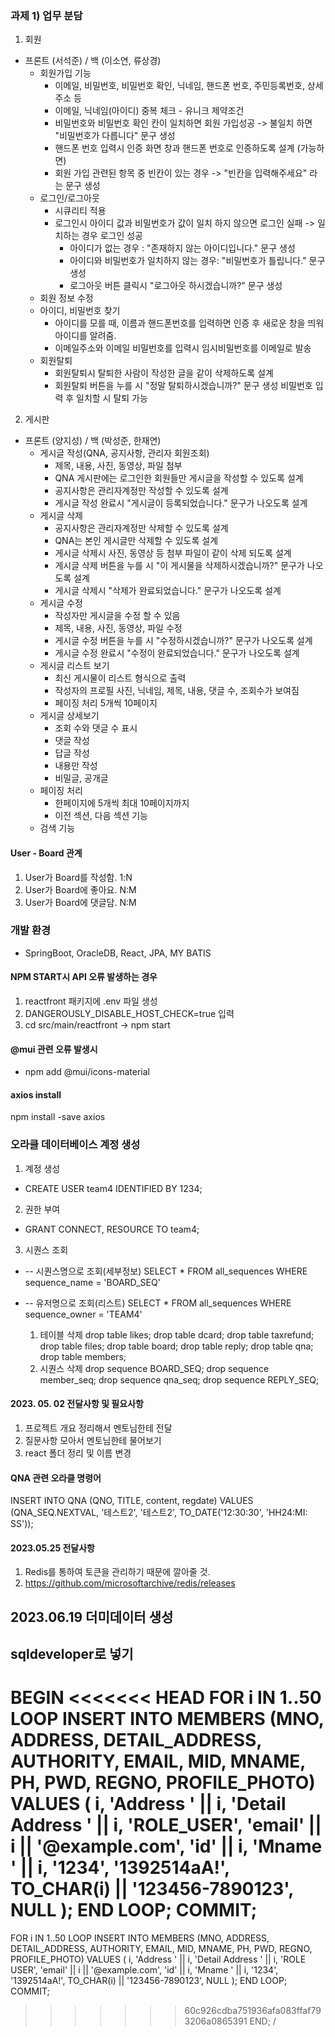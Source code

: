 ### 과제 1) 업무 분담

1. 회원

- 프론트 (서석준) / 백 (이소연, 류상경)
    - 회원가입 기능
        - 이메일, 비밀번호, 비밀번호 확인, 닉네임, 핸드폰 번호, 주민등록번호, 상세 주소 등
        - 이메일, 닉네임(아이디) 중복 체크 - 유니크 제약조건
        - 비밀번호와 비밀번호 확인 칸이 일치하면 회원 가입성공 -> 불일치 하면 "비밀번호가 다릅니다" 문구 생성
        - 핸드폰 번호 입력시 인증 화면 창과 핸드폰 번호로 인증하도록 설계 (가능하면)
        - 회원 가입 관련된 항목 중 빈칸이 있는 경우 -> "빈칸을 입력해주세요" 라는 문구 생성
    - 로그인/로그아웃
        - 시큐리티 적용
        - 로그인시 아이디 값과 비밀번호가 값이 일치 하지 않으면 로그인 실패 -> 일치하는 경우 로그인 성공
            - 아이디가 없는 경우 : "존재하지 않는 아이디입니다." 문구 생성
            - 아이디와 비밀번호가 일치하지 않는 경우: "비밀번호가 틀립니다." 문구 생성
            - 로그아웃 버튼 클릭시 "로그아웃 하시겠습니까?" 문구 생성
    - 회원 정보 수정
    - 아이디, 비밀번호 찾기
        - 아이디를 모를 때, 이름과 핸드폰번호를 입력하면 인증 후 새로운 창을 띄워 아이디를 알려줌.
        - 이메일주소와 이메일 비밀번호를 입력시 임시비밀번호를 이메일로 발송
    - 회원탈퇴
        - 회원탈퇴시 탈퇴한 사람이 작성한 글을 같이 삭제하도록 설계
        - 회원탈퇴 버튼을 누를 시 "정말 탈퇴하시겠습니까?" 문구 생성 비밀번호 입력 후 일치할 시 탈퇴 가능

2. 게시판

- 프론트 (양지성) / 백 (박성준, 한재연)
    - 게시글 작성(QNA, 공지사항, 관리자 회원조회)
        - 제목, 내용, 사진, 동영상, 파일 첨부
        - QNA 게시판에는 로그인한 회원들만 게시글을 작성할 수 있도록 설계
        - 공지사항은 관리자계정만 작성할 수 있도록 설계
        - 게시글 작성 완료시 "게시글이 등록되었습니다." 문구가 나오도록 설계
    - 게시글 삭제
        - 공지사항은 관리자계정만 삭제할 수 있도록 설계
        - QNA는 본인 게시글만 삭제할 수 있도록 설계
        - 게시글 삭제시 사진, 동영상 등 첨부 파일이 같이 삭제 되도록 설계
        - 게시글 삭제 버튼을 누를 시 "이 게시물을 삭제하시겠습니까?" 문구가 나오도록 설계
        - 게시글 삭제시 "삭제가 완료되었습니다." 문구가 나오도록 설계
    - 게시글 수정
        - 작성자만 게시글을 수정 할 수 있음
        - 제목, 내용, 사진, 동영상, 파일 수정
        - 게시글 수정 버튼을 누를 시 "수정하시겠습니까?" 문구가 나오도록 설계
        - 게시글 수정 완료시 "수정이 완료되었습니다." 문구가 나오도록 설계
    - 게시글 리스트 보기
        - 최신 게시물이 리스트 형식으로 출력
        - 작성자의 프로필 사진, 닉네임, 제목, 내용, 댓글 수, 조회수가 보여짐
        - 페이징 처리 5개씩 10페이지
    - 게시글 상세보기
        - 조회 수와 댓글 수 표시
        - 댓글 작성
        - 답글 작성
        - 내용만 작성
        - 비밀글, 공개글
    - 페이징 처리
        - 한페이지에 5개씩 최대 10페이지까지
        - 이전 섹션, 다음 섹션 기능
    - 검색 기능

#### User - Board 관계

1. User가 Board를 작성함. 1:N
2. User가 Board에 좋아요. N:M
3. User가 Board에 댓글담. N:M

### 개발 환경

- SpringBoot, OracleDB, React, JPA, MY BATIS

#### NPM START시 API 오류 발생하는 경우

1. reactfront 패키지에 .env 파일 생성
2. DANGEROUSLY_DISABLE_HOST_CHECK=true 입력
3. cd src/main/reactfront -> npm start

#### @mui 관련 오류 발생시

- npm add @mui/icons-material

#### axios install

npm install -save axios

### 오라클 데이터베이스 계정 생성

1. 계정 생성

- CREATE USER team4 IDENTIFIED BY 1234;

2. 권한 부여

- GRANT CONNECT, RESOURCE TO team4;

3. 시퀀스 조회

- -- 시퀀스명으로 조회(세부정보)
  SELECT * FROM all_sequences
  WHERE sequence_name = 'BOARD_SEQ'

- -- 유저명으로 조회(리스트)
  SELECT * FROM all_sequences
  WHERE sequence_owner = 'TEAM4'

    1. 테이블 삭제
       drop table likes;
       drop table dcard;
       drop table taxrefund;
       drop table files;
       drop table board;
       drop table reply;
       drop table qna;
       drop table members;
    2. 시퀀스 삭제
       drop sequence BOARD_SEQ;
       drop sequence member_seq;
       drop sequence qna_seq;
       drop sequence REPLY_SEQ;

#### 2023. 05. 02 전달사항 및 필요사항

1. 프로젝트 개요 정리해서 멘토님한테 전달
2. 질문사항 모아서 멘토님한테 물어보기
3. react 폴더 정리 및 이름 변경

#### QNA 관련 오라클 명령어

INSERT INTO QNA (QNO, TITLE, content, regdate) VALUES (QNA_SEQ.NEXTVAL, '테스트2', '테스트2', TO_DATE('12:30:30', 'HH24:MI:
SS'));

#### 2023.05.25 전달사항

1. Redis를 통하여 토큰을 관리하기 때문에 깔아줄 것.
2. https://github.com/microsoftarchive/redis/releases

## 2023.06.19 더미데이터 생성

## sqldeveloper로 넣기

BEGIN
<<<<<<< HEAD
  FOR i IN 1..50 LOOP
    INSERT INTO MEMBERS (MNO, ADDRESS, DETAIL_ADDRESS, AUTHORITY, EMAIL, MID, MNAME, PH, PWD, REGNO, PROFILE_PHOTO)
    VALUES (
      i,
      'Address ' || i,
      'Detail Address ' || i,
      'ROLE_USER',
      'email' || i || '@example.com',
      'id' || i,
      'Mname ' || i,
      '1234',
      '1392514aA!',
      TO_CHAR(i) || '123456-7890123',
      NULL
    );
  END LOOP;
  COMMIT;
=======
FOR i IN 1..50 LOOP
INSERT INTO MEMBERS (MNO, ADDRESS, DETAIL_ADDRESS, AUTHORITY, EMAIL, MID, MNAME, PH, PWD, REGNO, PROFILE_PHOTO)
VALUES (
i,
'Address ' || i,
'Detail Address ' || i,
'ROLE USER',
'email' || i || '@example.com',
'id' || i,
'Mname ' || i,
'1234',
'1392514aA!',
TO_CHAR(i) || '123456-7890123',
NULL
);
END LOOP;
COMMIT;
>>>>>>> 60c926cdba751936afa083ffaf793206a0865391
END;
/